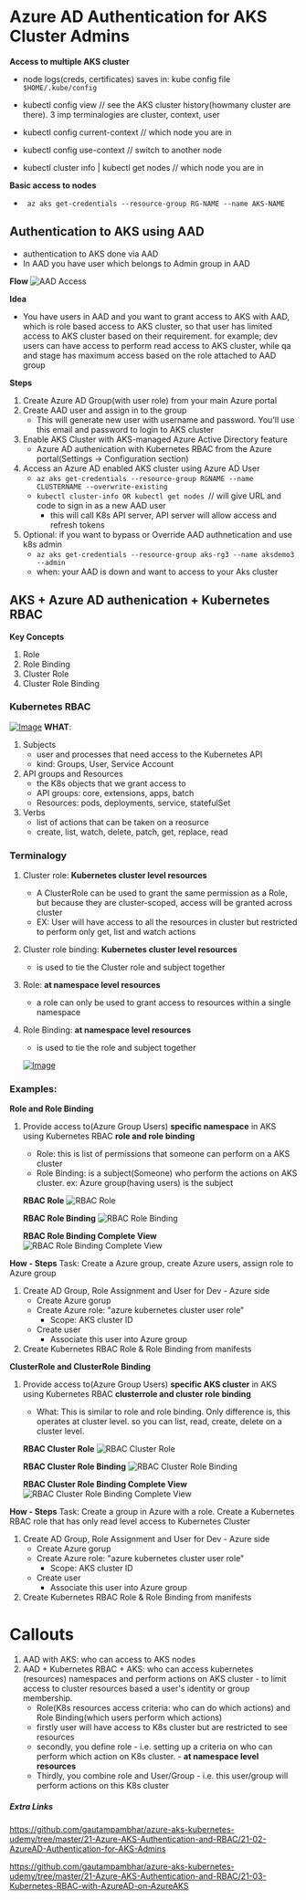 # Azure AD Authentication for AKS Cluster Admins

**Access to multiple AKS cluster**
- node logs(creds, certificates) saves in: kube config file ```$HOME/.kube/config```

- kubectl config view  // see the AKS cluster history(howmany cluster are there). 3 imp terminalogies are cluster, context, user 
- kubectl config current-context // which node you are in
- kubectl config use-context <context-name>  // switch to another node
- kubectl cluster info | kubectl get nodes // which node you are in

**Basic access to nodes**
- ``` az aks get-credentials --resource-group RG-NAME --name AKS-NAME```

## Authentication to AKS using AAD 
- authentication to AKS done via AAD 
- In AAD you have user which belongs to Admin group in AAD

**Flow**
![AAD Access](../Images/01-aad-aks-access.png)

**Idea** 
- You have users in AAD and you want to grant access to AKS with AAD, which is role based access to AKS cluster, so that user has limited access to AKS cluster based on their requirement. for example; dev users can have access to perform read access to AKS cluster, while qa and stage has maximum access based on the role attached to AAD group

**Steps**
1. Create Azure AD Group(with user role) from your main Azure portal
2. Create AAD user and assign in to the group 
    - This will generate new user with username and password. You'll use this email and password to login to AKS cluster
3. Enable AKS Cluster with AKS-managed Azure Active Directory feature
    - Azure AD authenication with Kubernetes RBAC from the Azure portal(Settings -> Configuration section)
4. Access an Azure AD enabled AKS cluster using Azure AD User
    - `az aks get-credentials --resource-group RGNAME --name CLUSTERNAME --overwrite-existing`
    - `kubectl cluster-info OR kubectl get nodes `// will give URL and code to sign in as a new AAD user 
        - this will call K8s API server, API server will allow access and refresh tokens  
5. Optional: if you want to bypass or Override AAD authnetication and use k8s admin
    - `az aks get-credentials --resource-group aks-rg3 --name aksdemo3 --admin`
    - when: your AAD is down and want to access to your Aks cluster

## AKS + Azure AD authenication + Kubernetes RBAC

**Key Concepts**
1. Role
2. Role Binding
3. Cluster Role
4. Cluster Role Binding

### Kubernetes RBAC
[![Image](https://stacksimplify.com/course-images/azure-kubernetes-service-RBAC-1.png "Azure AKS Kubernetes - Masterclass")](https://stacksimplify.com/course-images/azure-kubernetes-service-RBAC-1.png)
**WHAT**:
1. Subjects
    - user and processes that need access to the Kubernetes API 
    - kind: Groups, User, Service Account
2. API groups and Resources
    - the K8s objects that we grant access to 
    - API groups: core, extensions, apps, batch
    - Resources: pods, deployments, service, statefulSet
3. Verbs
    - list of actions that can be taken on a reosurce
    - create, list, watch, delete, patch, get, replace, read

### Terminalogy
1. Cluster role: **Kubernetes cluster level resources**
    - A ClusterRole can be used to grant the same permission as a Role, but because they are cluster-scoped, access will be granted across cluster
    - EX: User will have access to all the resources in cluster but restricted to perform only get, list and watch actions
2. Cluster role binding: **Kubernetes cluster level resources**
    - is used to tie the Cluster role and subject together
3. Role: **at namespace level resources**
    - a role can only be used to grant access to resources within a single namespace
4. Role Binding: **at namespace level resources**
    - is used to tie the role and subject together

    [![Image](https://stacksimplify.com/course-images/azure-kubernetes-service-RBAC-2.png "Azure AKS Kubernetes - Masterclass")](https://stacksimplify.com/course-images/azure-kubernetes-service-RBAC-2.png)

### Examples:
**Role and Role Binding** 
1. Provide access to(Azure Group Users) **specific namespace** in AKS using Kubernetes RBAC **role and role binding**
    - Role: this is list of permissions that someone can perform on a AKS cluster
    - Role Binding: is a subject(Someone) who perform the actions on AKS cluster. ex: Azure group(having users) is the subject
    
    **RBAC Role**
    ![RBAC Role](../Images/01-RBAC-role.png)
    
    **RBAC Role Binding**
    ![RBAC Role Binding](../Images/01-RBAC-role-binding.png)
    
    **RBAC Role Binding Complete View**
    ![RBAC Role Binding Complete View](../Images/01-RBAC-rb-view.png)

**How - Steps**
Task: Create a Azure group, create Azure users, assign role to Azure group 
1. Create AD Group, Role Assignment and User for Dev - Azure side
    - Create Azure gorup
    - Create Azure role: "azure kubernetes cluster user role"
        - Scope: AKS cluster ID
    - Create user 
        - Associate this user into Azure group
2. Create Kubernetes RBAC Role & Role Binding from manifests

**ClusterRole and ClusterRole Binding**
1. Provide access to(Azure Group Users) **specific AKS cluster** in AKS using Kubernetes RBAC **clusterrole and cluster role binding**
    - What: This is similar to role and role binding. Only difference is, this operates at cluster level. so you can list, read, create, delete on a cluster level.
    
    **RBAC Cluster Role**
    ![RBAC Cluster Role](../Images/01-RBAC-clusterrole.png)
    
    **RBAC Cluster Role Binding**
    ![RBAC Cluster Role Binding](../Images/01-RBAC-clusterrole-binding.png)
    
    **RBAC Cluster Role Binding Complete View**
    ![RBAC Cluster Role Binding Complete View](../Images/01-RBAC-crb-view.png)

**How - Steps**
Task: Create a group in Azure with a role. Create a Kubernetes RBAC role that has only read level access to Kubernetes Cluster 

1. Create AD Group, Role Assignment and User for Dev - Azure side
    - Create Azure gorup
    - Create Azure role: "azure kubernetes cluster user role"
        - Scope: AKS cluster ID
    - Create user 
        - Associate this user into Azure group
2. Create Kubernetes RBAC Role & Role Binding from manifests

# Callouts 
1. AAD with AKS: who can access to AKS nodes
2. AAD + Kubernetes RBAC + AKS: who can access kubernetes (resources) namespaces and perform actions on AKS cluster -  to limit access to cluster resources based a user's identity or group membership.
    - Role(K8s resources access criteria: who can do which actions) and Role Binding(which users perform which actions) 
    - firstly user will have access to K8s cluster but are restricted to see resources 
    - secondly, you define role - i.e. setting up a criteria on who can perform which action on K8s cluster. - **at namespace level resources**
    - Thirdly, you combine role and User/Group - i.e. this user/group will perform actions on this K8s cluster

##### Extra Links
https://github.com/gautampambhar/azure-aks-kubernetes-udemy/tree/master/21-Azure-AKS-Authentication-and-RBAC/21-02-AzureAD-Authentication-for-AKS-Admins

https://github.com/gautampambhar/azure-aks-kubernetes-udemy/tree/master/21-Azure-AKS-Authentication-and-RBAC/21-03-Kubernetes-RBAC-with-AzureAD-on-AzureAKS
